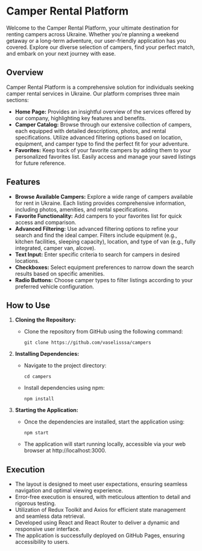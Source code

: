 # Camper Rental Platform

Welcome to the Camper Rental Platform, your ultimate destination for renting campers across Ukraine. Whether you're planning a weekend getaway or a long-term adventure, our user-friendly application has you covered. Explore our diverse selection of campers, find your perfect match, and embark on your next journey with ease.

## Overview

Camper Rental Platform is a comprehensive solution for individuals seeking camper rental services in Ukraine. Our platform comprises three main sections:

-  **Home Page:** Provides an insightful overview of the services offered by our company, highlighting key features and benefits.
-  **Camper Catalog:** Browse through our extensive collection of campers, each equipped with detailed descriptions, photos, and rental specifications. Utilize advanced filtering options based on location, equipment, and camper type to find the perfect fit for your adventure.
-  **Favorites:** Keep track of your favorite campers by adding them to your personalized favorites list. Easily access and manage your saved listings for future reference.

## Features

-  **Browse Available Campers:** Explore a wide range of campers available for rent in Ukraine. Each listing provides comprehensive information, including photos, amenities, and rental specifications.
-  **Favorite Functionality:** Add campers to your favorites list for quick access and comparison.
-  **Advanced Filtering:** Use advanced filtering options to refine your search and find the ideal camper. Filters include equipment (e.g., kitchen facilities, sleeping capacity), location, and type of van (e.g., fully integrated, camper van, alcove).
-  **Text Input:** Enter specific criteria to search for campers in desired locations.
-  **Checkboxes:** Select equipment preferences to narrow down the search results based on specific amenities.
-  **Radio Buttons:** Choose camper types to filter listings according to your preferred vehicle configuration.

## How to Use

1. **Cloning the Repository:**

   -  Clone the repository from GitHub using the following command:
      ```
      git clone https://github.com/vaselisssa/campers
      ```

2. **Installing Dependencies:**

   -  Navigate to the project directory:
      ```
      cd campers
      ```
   -  Install dependencies using npm:
      ```
      npm install
      ```

3. **Starting the Application:**
   -  Once the dependencies are installed, start the application using:
      ```
      npm start
      ```
   -  The application will start running locally, accessible via your web browser at http://localhost:3000.

## Execution

-  The layout is designed to meet user expectations, ensuring seamless navigation and optimal viewing experience.
-  Error-free execution is ensured, with meticulous attention to detail and rigorous testing.
-  Utilization of Redux Toolkit and Axios for efficient state management and seamless data retrieval.
-  Developed using React and React Router to deliver a dynamic and responsive user interface.
-  The application is successfully deployed on GitHub Pages, ensuring accessibility to users.
